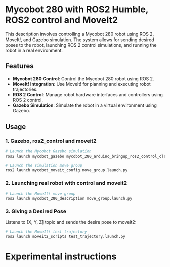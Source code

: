 # Mycobot 280 with ROS2 Humble, ROS2 control and MoveIt2

This description involves controlling a Mycobot 280 robot using ROS 2, MoveIt!, and Gazebo simulation. The system allows for sending desired poses to the robot, launching ROS 2 control simulations, and running the robot in a real environment.

## Features

- **Mycobot 280 Control**: Control the Mycobot 280 robot using ROS 2.
- **MoveIt! Integration**: Use MoveIt! for planning and executing robot trajectories.
- **ROS 2 Control**: Manage robot hardware interfaces and controllers using ROS 2 control.
- **Gazebo Simulation**: Simulate the robot in a virtual environment using Gazebo.

## Usage

### 1. Gazebo, ros2_control and moveit2

```bash
# Launch the Mycobot Gazebo simulation
ros2 launch mycobot_gazebo mycobot_280_arduino_bringup_ros2_control_classic_gazebo.launch.py

# Launch the simulation move group
ros2 launch mycobot_moveit_config move_group.launch.py
```

### 2. Launching real robot with control and moveit2

```bash
# Launch the MoveIt! move group
ros2 launch mycobot_280_description move_group.launch.py
```

### 3. Giving a Desired Pose

Listens to [X, Y, Z] topic and sends the desire pose to moveit2:

```bash
# Launch the MoveIt! test trajectory
ros2 launch moveit2_scripts test_trajectory.launch.py
```

# Experimental instructions
